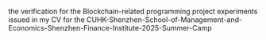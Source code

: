  the verification for the Blockchain-related programming project experiments issued in my CV for the CUHK-Shenzhen-School-of-Management-and-Economics-Shenzhen-Finance-Institute-2025-Summer-Camp
